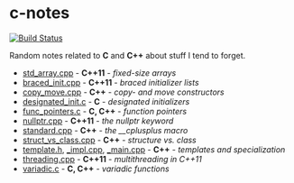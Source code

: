 # c-notes

[![Build Status](https://travis-ci.org/duddel/c-notes.svg?branch=master)](https://travis-ci.org/duddel/c-notes)

Random notes related to **C** and **C++** about stuff I tend to forget.

-   [std_array.cpp](std_array.cpp) - **C++11** - _fixed-size arrays_
-   [braced_init.cpp](braced_init.cpp) - **C++11** - _braced initializer lists_
-   [copy_move.cpp](copy_move.cpp) - **C++** - _copy- and move constructors_
-   [designated_init.c](designated_init.c) - **C** - _designated initializers_
-   [func_pointers.c](func_pointers.c) - **C, C++** - _function pointers_
-   [nullptr.cpp](nullptr.cpp) - **C++11** - _the nullptr keyword_
-   [standard.cpp](standard.cpp) - **C++** - _the \_\_cplusplus macro_
-   [struct_vs_class.cpp](struct_vs_class.cpp) - **C++** - _structure vs. class_
-   [template.h](template.h), [_impl.cpp](template_impl.cpp), [_main.cpp](template_main.cpp) - **C++** - _templates and specialization_
-   [threading.cpp](threading.cpp) - **C++11** - _multithreading in C++11_
-   [variadic.c](variadic.c) - **C, C++** - _variadic functions_
